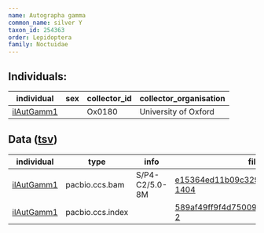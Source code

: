 ```yaml
---
name: Autographa gamma
common_name: silver Y
taxon_id: 254363
order: Lepidoptera
family: Noctuidae
---
```


## Individuals:

| individual | sex | collector_id | collector_organisation |
| ---------- | --- | ------------ | ---------------------- |
| [ilAutGamm1](ilAutGamm1.md) |  | Ox0180 | University of Oxford |

## Data ([tsv](Autographa_gamma_data.tsv))

| individual | type | info | file |
| ---------- | ---- | ---- | ---- |
| [ilAutGamm1](ilAutGamm1.md) | pacbio.ccs.bam | S/P4-C2/5.0-8M | [e15364ed11b09c329ff94305234f5c34-1404](https://darwin.cog.sanger.ac.uk/insects/Autographa_gamma/ilAutGamm1/genomic_data/pacbio/m64089_191020_002935.bc1019_BAK8B_OA--bc1019_BAK8B_OA.ccs.bam) |
| [ilAutGamm1](ilAutGamm1.md) | pacbio.ccs.index |  | [589af49ff9f4d750095e915f382ec031-2](https://darwin.cog.sanger.ac.uk/insects/Autographa_gamma/ilAutGamm1/genomic_data/pacbio/m64089_191020_002935.bc1019_BAK8B_OA--bc1019_BAK8B_OA.ccs.bam.pbi) |
